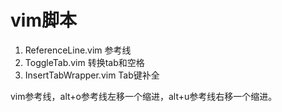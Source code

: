 # vim脚本

1. ReferenceLine.vim    参考线
2. ToggleTab.vim        转换tab和空格
3. InsertTabWrapper.vim Tab键补全

vim参考线，alt+o参考线左移一个缩进，alt+u参考线右移一个缩进。
